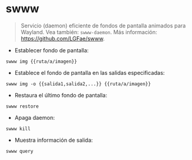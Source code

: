 # swww

> Servicio (daemon) eficiente de fondos de pantalla animados para Wayland.
> Vea también: `swww-daemon`.
> Más información: <https://github.com/LGFae/swww>.

- Establecer fondo de pantalla:

`swww img {{ruta/a/imagen}}`

- Establece el fondo de pantalla en las salidas especificadas:

`swww img -o {{salida1,salida2,...}} {{ruta/a/imagen}}`

- Restaura el último fondo de pantalla:

`swww restore`

- Apaga daemon:

`swww kill`

- Muestra información de salida:

`swww query`
